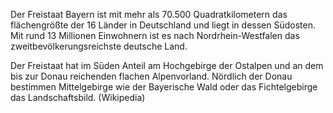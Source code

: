 Der Freistaat Bayern ist mit mehr als 70.500 Quadratkilometern das flächengrößte der 16 Länder in Deutschland und liegt in dessen Südosten. Mit rund 13 Millionen Einwohnern ist es nach Nordrhein-Westfalen das zweitbevölkerungsreichste deutsche Land.

Der Freistaat hat im Süden Anteil am Hochgebirge der Ostalpen und an dem bis zur Donau reichenden flachen Alpenvorland. Nördlich der Donau bestimmen Mittelgebirge wie der Bayerische Wald oder das Fichtelgebirge das Landschaftsbild. (Wikipedia)

